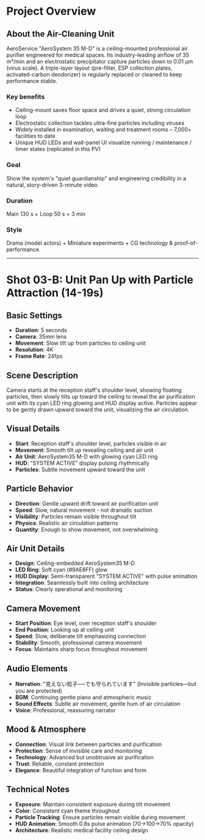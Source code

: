# Project Overview

## About the Air-Cleaning Unit
AeroService "AeroSystem 35 M-D" is a ceiling-mounted professional air purifier engineered for medical spaces.
Its industry-leading airflow of 35 m³/min and an electrostatic precipitator capture particles down to 0.01 µm (virus scale). A triple-layer layout (pre-filter, ESP collection plates, activated-carbon deodorizer) is regularly replaced or cleaned to keep performance stable.

### Key benefits
- Ceiling-mount saves floor space and drives a quiet, strong circulation loop
- Electrostatic collection tackles ultra-fine particles including viruses
- Widely installed in examination, waiting and treatment rooms – 7,000+ facilities to date
- Unique HUD LEDs and wall-panel UI visualize running / maintenance / timer states (replicated in this PV)

### Goal
Show the system's "quiet guardianship" and engineering credibility in a natural, story-driven 3-minute video.

### Duration
Main 130 s + Loop 50 s = 3 min

### Style
Drama (model actors) + Miniature experiments + CG technology & proof-of-performance.

---

# Shot 03-B: Unit Pan Up with Particle Attraction (14-19s)

## Basic Settings
- **Duration**: 5 seconds
- **Camera**: 35mm lens
- **Movement**: Slow tilt up from particles to ceiling unit
- **Resolution**: 4K
- **Frame Rate**: 24fps

## Scene Description
Camera starts at the reception staff's shoulder level, showing floating particles, then slowly tilts up toward the ceiling to reveal the air purification unit with its cyan LED ring glowing and HUD display active. Particles appear to be gently drawn upward toward the unit, visualizing the air circulation.

## Visual Details
- **Start**: Reception staff's shoulder level, particles visible in air
- **Movement**: Smooth tilt up revealing ceiling and air unit
- **Air Unit**: AeroSystem35 M-D with glowing cyan LED ring
- **HUD**: "SYSTEM ACTIVE" display pulsing rhythmically
- **Particles**: Subtle movement upward toward the unit

## Particle Behavior
- **Direction**: Gentle upward drift toward air purification unit
- **Speed**: Slow, natural movement - not dramatic suction
- **Visibility**: Particles remain visible throughout tilt
- **Physics**: Realistic air circulation patterns
- **Quantity**: Enough to show movement, not overwhelming

## Air Unit Details
- **Design**: Ceiling-embedded AeroSystem35 M-D
- **LED Ring**: Soft cyan (#9AE8FF) glow
- **HUD Display**: Semi-transparent "SYSTEM ACTIVE" with pulse animation
- **Integration**: Seamlessly built into ceiling architecture
- **Status**: Clearly operational and monitoring

## Camera Movement
- **Start Position**: Eye level, over reception staff's shoulder
- **End Position**: Looking up at ceiling unit
- **Speed**: Slow, deliberate tilt emphasizing connection
- **Stability**: Smooth, professional camera movement
- **Focus**: Maintains sharp focus throughout movement

## Audio Elements
- **Narration**: "見えない粒子──でも守られています" (Invisible particles—but you are protected)
- **BGM**: Continuing gentle piano and atmospheric music
- **Sound Effects**: Subtle air movement, gentle hum of air circulation
- **Voice**: Professional, reassuring narrator

## Mood & Atmosphere
- **Connection**: Visual link between particles and purification
- **Protection**: Sense of invisible care and monitoring
- **Technology**: Advanced but unobtrusive air purification
- **Trust**: Reliable, constant protection
- **Elegance**: Beautiful integration of function and form

## Technical Notes
- **Exposure**: Maintain consistent exposure during tilt movement
- **Color**: Consistent cyan theme throughout
- **Particle Tracking**: Ensure particles remain visible during movement
- **HUD Animation**: Smooth 0.8s pulse animation (70→100→70% opacity)
- **Architecture**: Realistic medical facility ceiling design 